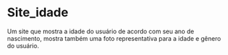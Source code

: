 # Site_idade

Um site que mostra a idade do usuário de acordo com seu ano de nascimento, mostra também uma foto representativa para a idade e gênero do usuário.
